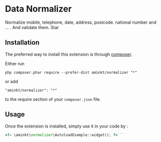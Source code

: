 Data Normalizer
===============
Normalize mobile, telephone, date, address, postcode. national number and ... . And validate them.  Star

Installation
------------

The preferred way to install this extension is through [composer](http://getcomposer.org/download/).

Either run

```
php composer.phar require --prefer-dist aminkt/normalizer "*"
```

or add

```
"aminkt/normalizer": "*"
```

to the require section of your `composer.json` file.


Usage
-----

Once the extension is installed, simply use it in your code by  :

```php
<?= \aminkt\normalizer\AutoloadExample::widget(); ?>```